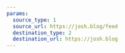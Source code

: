 ```yaml
---
params:
  source_type: 1
  source_url: https://josh.blog/feed
  destination_type: 2
  destination_url: https://josh.blog
---
```


